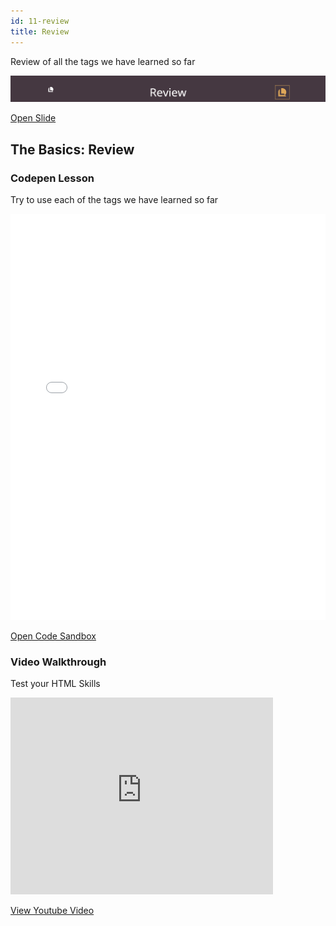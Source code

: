 ```yaml
---
id: 11-review
title: Review
---
```


<!--############## Intro Section ##############-->

<section class="inner-section">

Review of all the tags we have learned so far

<img src="https://raw.githubusercontent.com/lennyroyroy/basics-image/master/Basics Screenshots/review.png"/>

<a href="https://slides.com/lennyroyroy/deck#/18" target="_blank" class="button live-button">Open Slide</a>

</section>

<!--############## Title Section ##############-->

<section class="inner-section">

## The Basics: Review

</section>

<!--############## Codepen Section ##############-->

<section class="inner-section">

### Codepen Lesson

Try to use each of the tags we have learned so far

<iframe height="650" style="width: 100%;" scrolling="no" title="The Basics: Recap" src="//codepen.io/lennyroycodes/embed/preview/PMbJMx/?height=300&theme-id=37020&default-tab=html,result&editable=true" frameborder="no" allowtransparency="true" allowfullscreen="true">
See the Pen <a href='https://codepen.io/lennyroycodes/pen/PMbJMx/'>The Basics: Recap</a> by lennyroy
(<a href='https://codepen.io/lennyroycodes'>lennyroycodes</a>) on <a href='https://codepen.io'>CodePen</a>.
</iframe>

<a href="https://codepen.io/lennyroycodes/pen/PMbJMx" target="_blank" class="button live-button">Open Code Sandbox</a>

</section>

<!--############## Youtube Section ##############-->

<section class="inner-section">

### Video Walkthrough

Test your HTML Skills

<div class="video-responsive">
    <iframe width="420" height="315" src="https://www.youtube.com/embed/EoRiR0gCreE?autoplay=0&rel=0" frameborder="0" allowfullscreen></iframe>
</div>

<a href="https://youtu.be/EoRiR0gCreE" target="_blank" class="button live-button">View Youtube Video</a>

</section>

<!--############## Helpful Links Section ##############-->